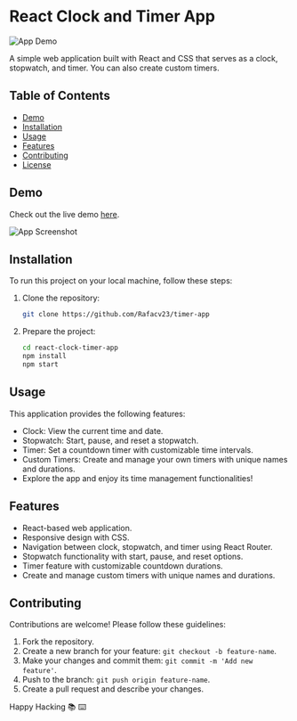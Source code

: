 # React Clock and Timer App

![App Demo](demo.gif)

A simple web application built with React and CSS that serves as a clock, stopwatch, and timer. You can also create custom timers.

## Table of Contents

- [Demo](#demo)
- [Installation](#installation)
- [Usage](#usage)
- [Features](#features)
- [Contributing](#contributing)
- [License](#license)

## Demo

Check out the live demo [here](https://timer-app-taupe.vercel.app/).

![App Screenshot](screenshot.png)

## Installation

To run this project on your local machine, follow these steps:

1. Clone the repository:

   ```bash
   git clone https://github.com/Rafacv23/timer-app
    ```

2. Prepare the project:

    ```bash
    cd react-clock-timer-app
    npm install
    npm start
    ```

## Usage 
This application provides the following features:

- Clock: View the current time and date.
- Stopwatch: Start, pause, and reset a stopwatch.
- Timer: Set a countdown timer with customizable time intervals.
- Custom Timers: Create and manage your own timers with unique names and durations.
- Explore the app and enjoy its time management functionalities!

## Features

- React-based web application.
- Responsive design with CSS.
- Navigation between clock, stopwatch, and timer using React Router.
- Stopwatch functionality with start, pause, and reset options.
- Timer feature with customizable countdown durations.
- Create and manage custom timers with unique names and durations.

## Contributing

Contributions are welcome! Please follow these guidelines:

1. Fork the repository.
2. Create a new branch for your feature: `git checkout -b feature-name`.
3. Make your changes and commit them: `git commit -m 'Add new feature'`.
4. Push to the branch: `git push origin feature-name`.
5. Create a pull request and describe your changes.

Happy Hacking 📚 ⌨️
